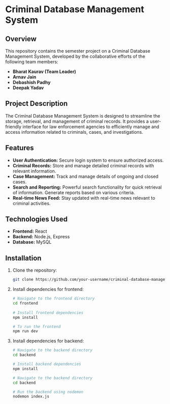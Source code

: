 # Criminal Database Management System

## Overview

This repository contains the semester project on a Criminal Database Management System, developed by the collaborative efforts of the following team members:

- **Bharat Kaurav (Team Leader)**
- **Arnav Jain**
- **Debashish Padhy**
- **Deepak Yadav**

## Project Description

The Criminal Database Management System is designed to streamline the storage, retrieval, and management of criminal records. It provides a user-friendly interface for law enforcement agencies to efficiently manage and access information related to criminals, cases, and investigations.

## Features

- **User Authentication:** Secure login system to ensure authorized access.
- **Criminal Records:** Store and manage detailed criminal records with relevant information.
- **Case Management:** Track and manage details of ongoing and closed cases.
- **Search and Reporting:** Powerful search functionality for quick retrieval of information. Generate reports based on various criteria.
- **Real-time News Feed:** Stay updated with real-time news relevant to criminal activities.

## Technologies Used

- **Frontend:** React
- **Backend:** Node.js, Express
- **Database:** MySQL

## Installation

1. Clone the repository:

   ```bash
   git clone https://github.com/your-username/criminal-database-management.git

2. Install dependencies for frontend:

   ```bash
   # Navigate to the frontend directory
   cd frontend
  
   # Install frontend dependencies
   npm install

   # To run the frontend
   npm run dev

3. Install dependencies for backend:

   ```bash
   # Navigate to the backend directory
   cd backend

   # Install backend dependencies
   npm install

   # Navigate to the backend directory
   cd backend

   # Run the backend using nodemon
   nodemon index.js
